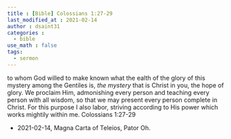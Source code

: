 ```yaml
---
title : [Bible] Colossians 1:27-29
last_modified_at : 2021-02-14
author : dsaint31
categories : 
  - bible
use_math : false
tags:
  - sermon
---
```


to whom God willed to make known what the ealth of the glory of this mystery among the Gentiles is, *the mystery* that is Christ in you, the hope of glory.
We proclaim Him, admonishing every person and teaching every person with all wisdom, so that we may present every person complete in Christ. 
For this purpose I also labor, striving according to His power which works mightily within me.
																															Colossians 1:27-29


* 2021-02-14, Magna Carta of Teleios, Pator Oh.

